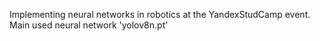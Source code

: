 Implementing neural networks in robotics at the YandexStudCamp event. Main used neural network 'yolov8n.pt'